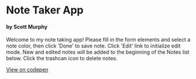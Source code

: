 # Note Taker App
#### by Scott Murphy
Welcome to my note taking app!  Please fill in the form elements and select a note color, then click 'Done' to save note.  Click 'Edit' link to initialize edit mode.  New and edited notes will be added to the beginning of the Notes list below.  Click the trashcan icon to delete notes.

[View on codepen](http://codepen.io/scottmurphy1111/pen/NpjZeK)